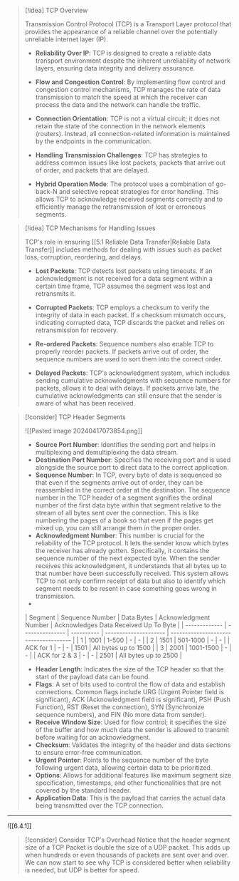 

> [!idea] TCP Overview
> 
> Transmission Control Protocol (TCP) is a Transport Layer protocol that provides the appearance of a reliable channel over the potentially unreliable internet layer (IP). 
> 
> - **Reliability Over IP**: TCP is designed to create a reliable data transport environment despite the inherent unreliability of network layers, ensuring data integrity and delivery assurance.
> 
> - **Flow and Congestion Control**: By implementing flow control and congestion control mechanisms, TCP manages the rate of data transmission to match the speed at which the receiver can process the data and the network can handle the traffic.
> 
> - **Connection Orientation**: TCP is not a virtual circuit; it does not retain the state of the connection in the network elements (routers). Instead, all connection-related information is maintained by the endpoints in the communication.
> 
> - **Handling Transmission Challenges**: TCP has strategies to address common issues like lost packets, packets that arrive out of order, and packets that are delayed.
> 
> - **Hybrid Operation Mode**: The protocol uses a combination of go-back-N and selective repeat strategies for error handling. This allows TCP to acknowledge received segments correctly and to efficiently manage the retransmission of lost or erroneous segments.

> [!idea] TCP Mechanisms for Handling Issues
>
> TCP's role in ensuring [[5.1 Reliable Data Transfer|Reliable Data Transfer]] includes methods for dealing with issues such as packet loss, corruption, reordering, and delays.
>
> - **Lost Packets**: TCP detects lost packets using timeouts. If an acknowledgment is not received for a data segment within a certain time frame, TCP assumes the segment was lost and retransmits it.
>
> - **Corrupted Packets**: TCP employs a checksum to verify the integrity of data in each packet. If a checksum mismatch occurs, indicating corrupted data, TCP discards the packet and relies on retransmission for recovery.
>
> - **Re-ordered Packets**: Sequence numbers also enable TCP to properly reorder packets. If packets arrive out of order, the sequence numbers are used to sort them into the correct order.
>
> - **Delayed Packets**: TCP's acknowledgment system, which includes sending cumulative acknowledgments with sequence numbers for packets, allows it to deal with delays. If packets arrive late, the cumulative acknowledgments can still ensure that the sender is aware of what has been received.

> [!consider] TCP Header Segments 
> 
> ![[Pasted image 20240417073854.png]]
>
> - **Source Port Number**: Identifies the sending port and helps in multiplexing and demultiplexing the data stream.
> - **Destination Port Number**: Specifies the receiving port and is used alongside the source port to direct data to the correct application.
> - **Sequence Number**: In TCP, every byte of data is sequenced so that even if the segments arrive out of order, they can be reassembled in the correct order at the destination. The sequence number in the TCP header of a segment signifies the ordinal number of the first data byte within that segment relative to the stream of all bytes sent over the connection. This is like numbering the pages of a book so that even if the pages get mixed up, you can still arrange them in the proper order.
> - **Acknowledgment Number**: This number is crucial for the reliability of the TCP protocol. It lets the sender know which bytes the receiver has already gotten. Specifically, it contains the sequence number of the next expected byte. When the sender receives this acknowledgment, it understands that all bytes up to that number have been successfully received. This system allows TCP to not only confirm receipt of data but also to identify which segment needs to be resent in case something goes wrong in transmission.
> - 
> | Segment       | Sequence Number | Data Bytes | Acknowledgment Number | Acknowledges Data Received Up To Byte |
| ------------- | --------------- | ---------- | --------------------- | ------------------------------------- |
| 1             | 1001            | 1-500      | -                     | -                                     |
| 2             | 1501            | 501-1000   | -                     | -                                     |
| ACK for 1     | -               | -          | 1501                  | All bytes up to 1500                  |
| 3             | 2001            | 1001-1500  | -                     | -                                     |
| ACK for 2 & 3 | -               | -          | 2501                  | All bytes up to 2500                  |
> 
> - **Header Length**: Indicates the size of the TCP header so that the start of the payload data can be found.
> - **Flags**: A set of bits used to control the flow of data and establish connections. Common flags include URG (Urgent Pointer field is significant), ACK (Acknowledgment field is significant), PSH (Push Function), RST (Reset the connection), SYN (Synchronize sequence numbers), and FIN (No more data from sender).
> - **Receive Window Size**: Used for flow control; it specifies the size of the buffer and how much data the sender is allowed to transmit before waiting for an acknowledgment.
> - **Checksum**: Validates the integrity of the header and data sections to ensure error-free communication.
> - **Urgent Pointer**: Points to the sequence number of the byte following urgent data, allowing certain data to be prioritized.
> - **Options**: Allows for additional features like maximum segment size specification, timestamps, and other functionalities that are not covered by the standard header.
> - **Application Data**: This is the payload that carries the actual data being transmitted over the TCP connection.
****

![[6.4.1]]


> [!consider] Consider TCP's Overhead
> Notice that the header segment size of a TCP Packet is double the size of a UDP packet. This adds up when hundreds or even thousands of packets are sent over and over. We can now start to see why TCP is considered better when reliability is needed, but UDP is better for speed.


